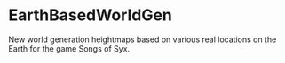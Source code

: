 # EarthBasedWorldGen
New world generation heightmaps based on various real locations on the Earth for the game Songs of Syx.
